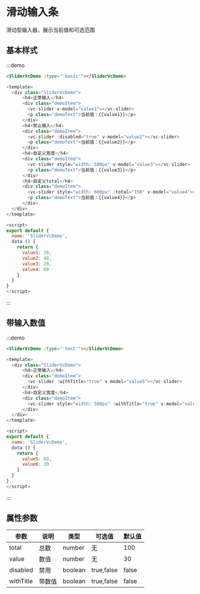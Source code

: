 # 滑动输入条

滑动型输入器，展示当前值和可选范围

## 基本样式

:::demo
```html
<SliderVcDemo :type="'basic'"></SliderVcDemo>
```
```javascript
<template>
  <div class="SliderVcDemo">
      <h4>正常输入</h4>
      <div class="demoItem">
        <vc-slider v-model="value1"></vc-slider>
        <p class="demoText">当前值：{{value1}}</p>
      </div>
      <h4>禁止输入</h4>
      <div class="demoItem">
        <vc-slider :disabled="true" v-model="value2"></vc-slider>
        <p class="demoText">当前值：{{value2}}</p>
      </div>
      <h4>自定义宽度</h4>
      <div class="demoItem">
        <vc-slider style="width: 500px" v-model="value3"></vc-slider>
        <p class="demoText">当前值：{{value3}}</p>
      </div>
      <h4>自定义total</h4>
      <div class="demoItem">
        <vc-slider style="width: 600px" :total="150" v-model="value4"></vc-slider>
        <p class="demoText">当前值：{{value4}}</p>
      </div>
  </div>
</template>

<script>
export default {
  name: 'SliderVcDemo',
  data () {
    return {
      value1: 30,
      value2: 40,
      value3: 20,
      value4: 60
    }
  }
}
</script>
```
:::

## 带输入数值

:::demo
```html
<SliderVcDemo :type="'text'"></SliderVcDemo>
```
```javascript
<template>
  <div class="SliderVcDemo">
      <h4>正常输入</h4>
      <div class="demoItem">
        <vc-slider :withTitle="true" v-model="value5"></vc-slider>
      </div>
      <h4>自定义宽度</h4>
      <div class="demoItem">
        <vc-slider style="width: 500px" :withTitle="true" v-model="value6"></vc-slider>
      </div>
  </div>
</template>

<script>
export default {
  name: 'SliderVcDemo',
  data () {
    return {
      value5: 60,
      value6: 30
    }
  }
}
</script>
```
:::

## 属性参数

| 参数 | 说明 |	类型 |	可选值 |	默认值 |
|---|---|---|---|---|
| total | 总数 | number | 无 | 100 |
| value | 数值 | number | 无 | 30 |
| disabled | 禁用 | boolean | true,false | false |
| withTitle | 带数值 | boolean | true,false | false |
